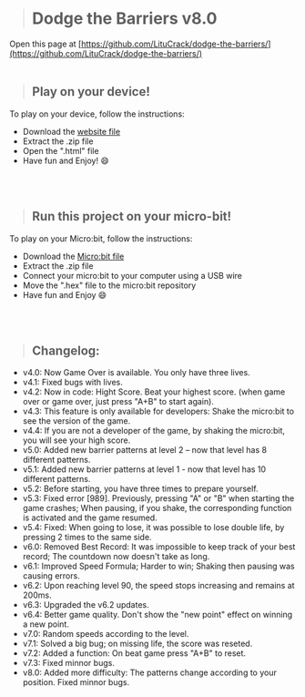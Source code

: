 > # Dodge the Barriers v8.0

Open this page at [https://github.com/LituCrack/dodge-the-barriers/](https://github.com/LituCrack/dodge-the-barriers/)
<br/>
<br/>

> ## Play on your device!

To play on your device, follow the instructions:

 * Download the [website file](https://github.com/LituCrack/Dodge-the-Barriers/raw/master/dodge_the_barriers_html.zip)
 * Extract the .zip file
 * Open the ".html" file
 * Have fun and Enjoy! 😄
<br/>
<br/>

> ## Run this project on your micro-bit!

To play on your Micro:bit, follow the instructions:

 * Download the [Micro:bit file](https://github.com/LituCrack/Dodge_the_Barriers/raw/master/dodge_the_barriers_micro.zip)
 * Extract the .zip file
 * Connect your micro:bit to your computer using a USB wire
 * Move the ".hex" file to the micro:bit repository
 * Have fun and Enjoy 😄
<br/>
<br/>

> ## Changelog:

 * v4.0: Now Game Over is available. You only have three lives.
 * v4.1: Fixed bugs with lives.
 * v4.2: Now in code: Hight Score. Beat your highest score. (when game over or game over, just press "A+B" to start again).
 * v4.3: This feature is only available for developers: Shake the micro:bit to see the version of the game.
 * v4.4: If you are not a developer of the game, by shaking the micro:bit, you will see your high score.
 * v5.0: Added new barrier patterns at level 2 – now that level has 8 different patterns.
 * v5.1: Added new barrier patterns at level 1 - now that level has 10 different patterns.
 * v5.2: Before starting, you have three times to prepare yourself.
 * v5.3: Fixed error [989]. Previously, pressing "A" or "B" when starting the game crashes; When pausing, if you shake, the corresponding function is activated and the game resumed.
 * v5.4: Fixed: When going to lose, it was possible to lose double life, by pressing 2 times to the same side.
 * v6.0: Removed Best Record: It was impossible to keep track of your best record; The countdown now doesn't take as long.
 * v6.1: Improved Speed Formula; Harder to win; Shaking then pausing was causing errors.
 * v6.2: Upon reaching level 90, the speed stops increasing and remains at 200ms.
 * v6.3: Upgraded the v6.2 updates.
 * v6.4: Better game quality. Don't show the "new point" effect on winning a new point.
 * v7.0: Random speeds according to the level.
 * v7.1: Solved a big bug; on missing life, the score was reseted.
 * v7.2: Added a function: On beat game press "A+B" to reset.
 * v7.3: Fixed minnor bugs.
 * v8.0: Added more difficulty: The patterns change according to your position. Fixed minnor bugs.
<br/>
<br/>
<br/>
